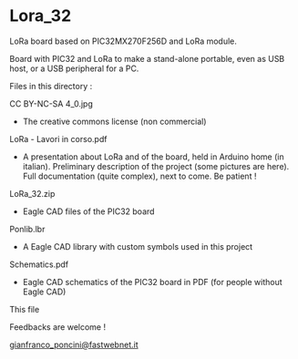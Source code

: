 # Lora_32
LoRa board based on PIC32MX270F256D and LoRa module.

Board with PIC32 and LoRa to make a stand-alone portable,
even as USB host,
or a USB peripheral for a PC.


Files in this directory :


CC BY-NC-SA 4_0.jpg
- The creative commons license (non commercial)


LoRa - Lavori in corso.pdf
- A presentation about LoRa and of the board,
held in Arduino home (in italian).
Preliminary description of the project (some pictures are here).
Full documentation (quite complex), next to come.
Be patient !


LoRa_32.zip
- Eagle CAD files of the PIC32 board


Ponlib.lbr
- A Eagle CAD library with custom symbols
used in this project


Schematics.pdf
- Eagle CAD schematics of the PIC32 board in PDF
(for people without Eagle CAD)


This file


Feedbacks are welcome !

gianfranco_poncini@fastwebnet.it
